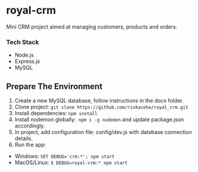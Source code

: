 # royal-crm

Mini CRM project aimed at managing customers, products and orders.

### Tech Stack
* Node.js
* Express.js
* MySQL

## Prepare The Environment
1. Create a new MySQL database, follow instructions in the docs folder.
2. Clone project: `git clone https://github.com/rivkacohe/royal_crm.git`
3. Install dependencies: `npm install`
4. Install nodemon globally:` npm i -g nodemon` and update package.json accordingly.
5. In project, add configuration file: config/dev.js with database connection details.
6. Run the app:
 * Windows: `SET DEBUG='crm:*'; npm start`
 * MacOS/Linux: `$ DEBUG=royal-crm:* npm start`